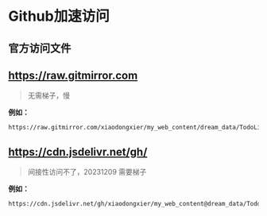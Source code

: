 # Github加速访问


## 官方访问文件




## https://raw.gitmirror.com

> 无需梯子，慢

**例如：**

```
https://raw.gitmirror.com/xiaodongxier/my_web_content/dream_data/TodoList/index.md
```


## https://cdn.jsdelivr.net/gh/ 

> 间接性访问不了，20231209 需要梯子

**例如：**

```
https://cdn.jsdelivr.net/gh/xiaodongxier/my_web_content@dream_data/TodoList/index.md
```